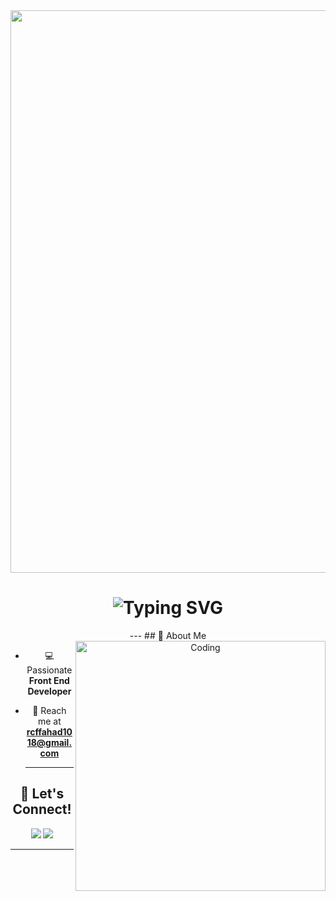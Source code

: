 <div align="center">
  
  <img src="https://user-images.githubusercontent.com/74038190/241765440-80728820-e06b-4f96-9c9e-9df46f0cc0a5.gif" width="900" />
  
  <h1>
    <img src="https://readme-typing-svg.herokuapp.com?font=Fira+Code&weight=500&size=40&pause=1000&color=6AD3F7&center=true&vCenter=true&width=700&height=100&lines=I'm+Rishad+Chowdhury+Fahad+%F0%9F%91%8B;Front+End+Developer;" alt="Typing SVG" />
  </h1>
  ---
## 🚀 About Me
  
  <img align="right" alt="Coding" width="400" src="https://user-images.githubusercontent.com/74038190/229223263-cf2e4b07-2615-4f87-9c38-e37600f8381a.gif">
  
- 💻 Passionate **Front End Developer** 
- 📧 Reach me at **[rcffahad1018@gmail.com](mailto:rcffahad1018@gmail.com)**
  
  ---
## 📡 Let's Connect!

<a href="https://github.com/FAHAD321RCF" target="_blank"><img src="https://img.shields.io/badge/GitHub-100000?style=for-the-badge&logo=github&logoColor=white"></a>
<a href="mailto:rcffahad1018@gmail.com"><img src="https://img.shields.io/badge/Gmail-D14836?style=for-the-badge&logo=gmail&logoColor=white"></a>
  
  ---
